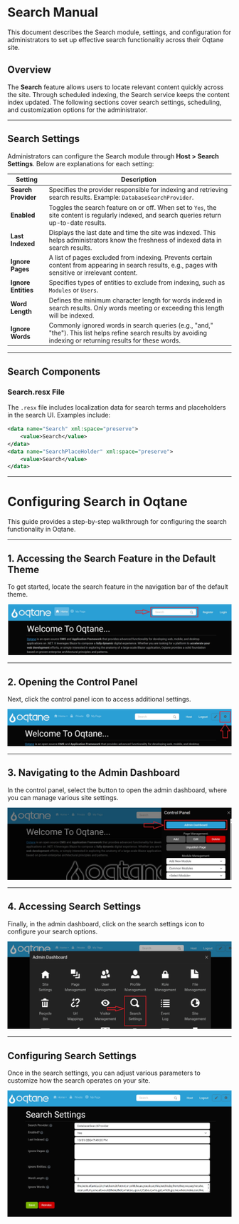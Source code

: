# Search Manual

This document describes the Search module, settings, and configuration for administrators to set up effective search functionality across their Oqtane site.

## Overview

The **Search** feature allows users to locate relevant content quickly across the site. Through scheduled indexing, the Search service keeps the content index updated. The following sections cover search settings, scheduling, and customization options for the administrator.

---

## Search Settings

Administrators can configure the Search module through **Host > Search Settings**. Below are explanations for each setting:

| **Setting**                | **Description**                                                                                                                                                                |
|----------------------------|--------------------------------------------------------------------------------------------------------------------------------------------------------------------------------|
| **Search Provider**        | Specifies the provider responsible for indexing and retrieving search results. Example: `DatabaseSearchProvider`.                                                              |
| **Enabled**                | Toggles the search feature on or off. When set to `Yes`, the site content is regularly indexed, and search queries return up-to-date results.                                  |
| **Last Indexed**           | Displays the last date and time the site was indexed. This helps administrators know the freshness of indexed data in search results.                                          |
| **Ignore Pages**           | A list of pages excluded from indexing. Prevents certain content from appearing in search results, e.g., pages with sensitive or irrelevant content.                           |
| **Ignore Entities**        | Specifies types of entities to exclude from indexing, such as `Modules` or `Users`.                                                                                            |
| **Word Length**            | Defines the minimum character length for words indexed in search results. Only words meeting or exceeding this length will be indexed.                                         |
| **Ignore Words**           | Commonly ignored words in search queries (e.g., "and," "the"). This list helps refine search results by avoiding indexing or returning results for these words.                |

---

## Search Components

### Search.resx File

The `.resx` file includes localization data for search terms and placeholders in the search UI. Examples include:

```xml
<data name="Search" xml:space="preserve">
    <value>Search</value>
</data>
<data name="SearchPlaceHolder" xml:space="preserve">
    <value>Search</value>
</data>
```
---

# Configuring Search in Oqtane

This guide provides a step-by-step walkthrough for configuring the search functionality in Oqtane.

---

## 1. Accessing the Search Feature in the Default Theme

To get started, locate the search feature in the navigation bar of the default theme.

![Search Feature in Navigation](assets/navigation-search.jpg)

---

## 2. Opening the Control Panel

Next, click the control panel icon to access additional settings.

![Control Panel Icon](assets/control-panel-button.jpg)

---

## 3. Navigating to the Admin Dashboard

In the control panel, select the button to open the admin dashboard, where you can manage various site settings.

![Open Admin Dashboard](assets/control-panel-admin-dashboard-button.jpg)

---

## 4. Accessing Search Settings

Finally, in the admin dashboard, click on the search settings icon to configure your search options.

![Admin Dashboard Search Settings](assets/admin-dashboard-search-settings.jpg)

---

## Configuring Search Settings

Once in the search settings, you can adjust various parameters to customize how the search operates on your site.

![Admininstration Search Settings](assets/search-settings-administration.jpg)
